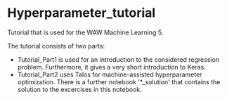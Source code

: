 # Hyperparameter_tutorial
Tutorial that is used for the WAW Machine Learning 5.

The tutorial consists of two parts:
* Tutorial_Part1 is used for an introduction to the considered regression problem. Furthermore, it gives a very short introduction to Keras.
* Tutorial_Part2 uses Talos for machine-assisted hyperparameter optimization. There is a further notebook '*_solution' that contains the solution to the excercises in this notebook.
